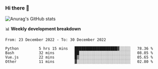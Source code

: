### Hi there 👋
![Anurag's GitHub stats](https://github-readme-stats.vercel.app/api?username=jami1024&show_icons=true&theme=radical)

📊 **Weekly development breakdown**
<!--START_SECTION:waka-->

```text
From: 23 December 2022 - To: 30 December 2022

Python         5 hrs 15 mins   ███████████████████▓░░░░░   78.36 %
Bash           32 mins         ██░░░░░░░░░░░░░░░░░░░░░░░   08.05 %
Vue.js         22 mins         █▒░░░░░░░░░░░░░░░░░░░░░░░   05.65 %
Other          11 mins         ▓░░░░░░░░░░░░░░░░░░░░░░░░   02.80 %
```

<!--END_SECTION:waka-->
<!--
**jami1024/jami1024** is a ✨ _special_ ✨ repository because its `README.md` (this file) appears on your GitHub profile.

Here are some ideas to get you started:

- 🔭 I’m currently working on ...
- 🌱 I’m currently learning ...
- 👯 I’m looking to collaborate on ...
- 🤔 I’m looking for help with ...
- 💬 Ask me about ...
- 📫 How to reach me: ...
- 😄 Pronouns: ...
- ⚡ Fun fact: ...
-->
